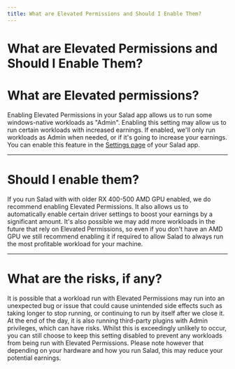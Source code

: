 ```yaml
---
title: What are Elevated Permissions and Should I Enable Them?
---
```


# What are Elevated Permissions and Should I Enable Them?

# What are Elevated permissions?

Enabling Elevated Permissions in your Salad app allows us to run some windows-native workloads as "Admin". Enabling this setting may allow us to run certain workloads with increased earnings. If enabled, we'll only run workloads as Admin when needed, or if it's going to increase your earnings. You can enable this feature in the [Settings page](https://support.salad.com/article/353-salad-app-settings) of your Salad app.

* * *

# Should I enable them?

If you run Salad with with older RX 400-500 AMD GPU enabled, we do recommend enabling Elevated Permissions. It also allows us to automatically enable certain driver settings to boost your earnings by a significant amount. It's also possible we may add more workloads in the future that rely on Elevated Permissions, so even if you don't have an AMD GPU we still recommend enabling it if required to allow Salad to always run the most profitable workload for your machine.

* * *

# What are the risks, if any?

It is possible that a workload run with Elevated Permissions may run into an unexpected bug or issue that could cause unintended side effects such as taking longer to stop running, or continuing to run by itself after we close it. At the end of the day, it is also running third-party plugins with Admin privileges, which can have risks. Whilst this is exceedingly unlikely to occur, you can still choose to keep this setting disabled to prevent any workloads from being run with Elevated Permissions. Please note however that depending on your hardware and how you run Salad, this may reduce your potential earnings.
